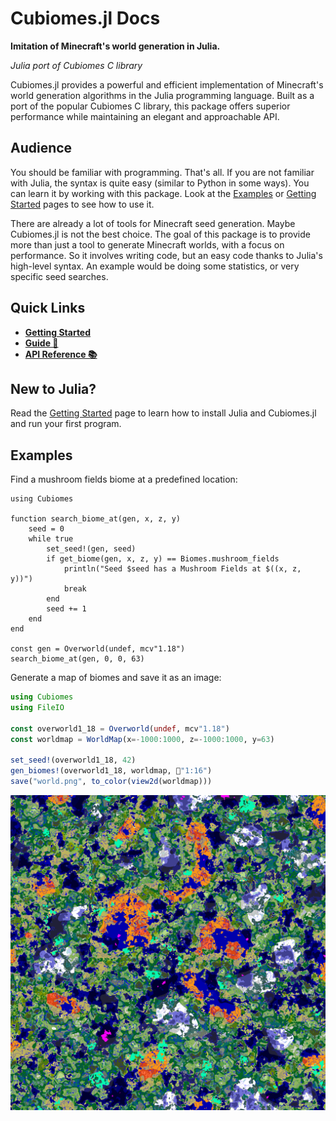 # Cubiomes.jl Docs

**Imitation of Minecraft's world generation in Julia.**

*Julia port of Cubiomes C library*

Cubiomes.jl provides a powerful and efficient implementation of Minecraft's world generation algorithms in the Julia programming language. Built as a port of the popular Cubiomes C library, this package offers superior performance while maintaining an elegant and approachable API.

## Audience

You should be familiar with programming. That's all. If you are not familiar with Julia, the syntax is quite easy (similar to Python in some ways). You can learn it by working with this package. Look at the [Examples](#examples) or [Getting Started](gettingstarted.md) pages to see how to use it.

There are already a lot of tools for Minecraft seed generation. Maybe Cubiomes.jl is not the best choice.
The goal of this package is to provide more than just a tool to generate Minecraft worlds, with a focus on performance. So it involves writing code, but an easy code thanks to Julia's high-level syntax. An example would be doing some statistics, or very specific seed searches.

## Quick Links

- [**Getting Started**](gettingstarted.md)
- [**Guide 📖**](guide.md)
- [**API Reference 📚**](api/main.md)

## New to Julia?

Read the [Getting Started](gettingstarted.md) page to learn how to install Julia and Cubiomes.jl and run your first program.

## Examples

Find a mushroom fields biome at a predefined location:

```@example language=julia
using Cubiomes

function search_biome_at(gen, x, z, y)
    seed = 0
    while true
        set_seed!(gen, seed)
        if get_biome(gen, x, z, y) == Biomes.mushroom_fields
            println("Seed $seed has a Mushroom Fields at $((x, z, y))")
            break
        end
        seed += 1
    end
end

const gen = Overworld(undef, mcv"1.18")
search_biome_at(gen, 0, 0, 63)
```

Generate a map of biomes and save it as an image:

```julia
using Cubiomes
using FileIO

const overworld1_18 = Overworld(undef, mcv"1.18")
const worldmap = WorldMap(x=-1000:1000, z=-1000:1000, y=63)

set_seed!(overworld1_18, 42)
gen_biomes!(overworld1_18, worldmap, 📏"1:16")
save("world.png", to_color(view2d(worldmap)))
```

![world.png](assets/world.png)
